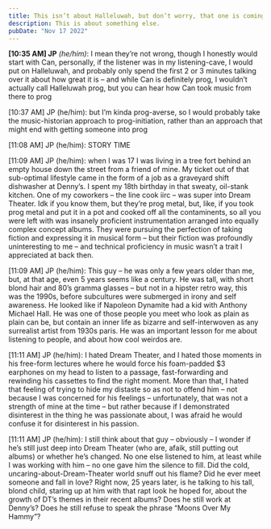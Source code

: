 ```yaml
---
title: This isn’t about Halleluwah, but don’t worry, that one is coming.
description: This is about something else.
pubDate: "Nov 17 2022"
---
```


**[10:35 AM] JP** _(he/him)_: I mean they’re not wrong, though I honestly would start with Can, personally, if the listener was in my listening-cave, I would put on Halleluwah, and probably only spend the first 2 or 3 minutes talking over it about how great it is – and while Can is definitely prog, I wouldn’t actually call Halleluwah prog, but you can hear how Can took music from there to prog

[10:37 AM] JP (he/him): but I’m kinda prog-averse, so I would probably take the music-historian approach to prog-initiation, rather than an approach that might end with getting someone into prog

[11:08 AM] JP (he/him): STORY TIME

[11:09 AM] JP (he/him): when I was 17 I was living in a tree fort behind an empty house down the street from a friend of mine. My ticket out of that sub-optimal lifestyle came in the form of a job as a graveyard shift dishwasher at Denny’s. I spent my 18th birthday in that sweaty, oil-stank kitchen. One of my coworkers – the line cook iirc – was super into Dream Theater. Idk if you know them, but they’re prog metal, but, like, if you took prog metal and put it in a pot and cooked off all the contaminents, so all you were left with was insanely proficient instrumentation arranged into equally complex concept albums. They were pursuing the perfection of taking fiction and expressing it in musical form – but their fiction was profoundly uninteresting to me – and technical proficiency in music wasn’t a trait I appreciated at back then.

[11:09 AM] JP (he/him): This guy – he was only a few years older than me, but, at that age, even 5 years seems like a century. He was tall, with short blond hair and 80’s gramma glasses – but not in a hipster retro way, this was the 1990s, before subcultures were submerged in irony and self awareness. He looked like if Napoleon Dynamite had a kid with Anthony Michael Hall. He was one of those people you meet who look as plain as plain can be, but contain an inner life as bizarre and self-interwoven as any surrealist artist from 1930s paris. He was an important lesson for me about listening to people, and about how cool weirdos are.

[11:11 AM] JP (he/him): I hated Dream Theater, and I hated those moments in his free-form lectures where he would force his foam-padded $3 earphones on my head to listen to a passage, fast-forwarding and rewinding his cassettes to find the right moment. More than that, I hated that feeling of trying to hide my distaste so as not to offend him – not because I was concerned for his feelings – unfortunately, that was not a strength of mine at the time – but rather because if I demonstrated disinterest in the thing he was passionate about, I was afraid he would confuse it for disinterest in his passion.

[11:11 AM] JP (he/him): I still think about that guy – obviously – I wonder if he’s still just deep into Dream Theater (who are, afaik, still putting out albums) or whether he’s changed. No one else listened to him, at least while I was working with him – no one gave him the silence to fill. Did the cold, uncaring-about-Dream-Theater world snuff out his flame? Did he ever meet someone and fall in love? Right now, 25 years later, is he talking to his tall, blond child, staring up at him with that rapt look he hoped for, about the growth of DT’s themes in their recent albums? Does he still work at Denny’s? Does he still refuse to speak the phrase “Moons Over My Hammy”?
